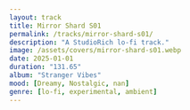 ```yaml
---
layout: track
title: Mirror Shard S01
permalink: /tracks/mirror-shard-s01/
description: "A StudioRich lo-fi track."
image: /assets/covers/mirror-shard-s01.webp
date: 2025-01-01
duration: "131.65"
album: "Stranger Vibes"
mood: [Dreamy, Nostalgic, nan]
genre: [lo-fi, experimental, ambient]
---
```

